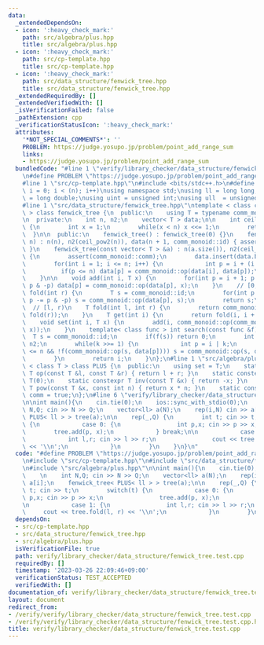 ```yaml
---
data:
  _extendedDependsOn:
  - icon: ':heavy_check_mark:'
    path: src/algebra/plus.hpp
    title: src/algebra/plus.hpp
  - icon: ':heavy_check_mark:'
    path: src/cp-template.hpp
    title: src/cp-template.hpp
  - icon: ':heavy_check_mark:'
    path: src/data_structure/fenwick_tree.hpp
    title: src/data_structure/fenwick_tree.hpp
  _extendedRequiredBy: []
  _extendedVerifiedWith: []
  _isVerificationFailed: false
  _pathExtension: cpp
  _verificationStatusIcon: ':heavy_check_mark:'
  attributes:
    '*NOT_SPECIAL_COMMENTS*': ''
    PROBLEM: https://judge.yosupo.jp/problem/point_add_range_sum
    links:
    - https://judge.yosupo.jp/problem/point_add_range_sum
  bundledCode: "#line 1 \"verify/library_checker/data_structure/fenwick_tree.test.cpp\"\
    \n#define PROBLEM \"https://judge.yosupo.jp/problem/point_add_range_sum\"\n\n\
    #line 1 \"src/cp-template.hpp\"\n#include <bits/stdc++.h>\n#define rep(i,n) for(int\
    \ i = 0; i < (n); i++)\nusing namespace std;\nusing ll = long long;\nusing ld\
    \ = long double;\nusing uint = unsigned int;\nusing ull  = unsigned long long;\n\
    #line 1 \"src/data_structure/fenwick_tree.hpp\"\ntemplate < class comm_monoid\
    \ > class fenwick_tree {\n  public:\n    using T = typename comm_monoid::set;\n\
    \n  private:\n    int n, n2;\n    vector< T > data;\n\n    int ceil_pow2(int n)\
    \ {\n        int x = 1;\n        while(x < n) x <<= 1;\n        return x;\n  \
    \  }\n\n  public:\n    fenwick_tree() : fenwick_tree(0) {}\n    fenwick_tree(int\
    \ n) : n(n), n2(ceil_pow2(n)), data(n + 1, comm_monoid::id) { assert(comm_monoid::comm);\
    \ }\n    fenwick_tree(const vector< T > &a) : n(a.size()), n2(ceil_pow2(n)), data(a)\
    \ {\n        assert(comm_monoid::comm);\n        data.insert(data.begin(), {comm_monoid::id});\n\
    \        for(int i = 1; i <= n; i++) {\n            int p = i + (i & -i);\n  \
    \          if(p <= n) data[p] = comm_monoid::op(data[i], data[p]);\n        }\n\
    \    }\n\n    void add(int i, T x) {\n        for(int p = i + 1; p <= n; p +=\
    \ p & -p) data[p] = comm_monoid::op(data[p], x);\n    }\n    // [0, r)\n    T\
    \ fold(int r) {\n        T s = comm_monoid::id;\n        for(int p = r; p > 0;\
    \ p -= p & -p) s = comm_monoid::op(data[p], s);\n        return s;\n    }\n  \
    \  // [l, r)\n    T fold(int l, int r) {\n        return comm_monoid::op(comm_monoid::inv(fold(l)),\
    \ fold(r));\n    }\n    T get(int i) {\n        return fold(i, i + 1);\n    }\n\
    \    void set(int i, T x) {\n        add(i, comm_monoid::op(comm_monoid::inv(get(i)),\
    \ x));\n    }\n    template< class func > int search(const func &f) {\n      \
    \  T s = comm_monoid::id;\n        if(f(s)) return 0;\n        int i = 0, k =\
    \ n2;\n        while(k >>= 1) {\n            int p = i | k;\n            if(p\
    \ <= n && !f(comm_monoid::op(s, data[p]))) s = comm_monoid::op(s, data[i = p]);\n\
    \        }\n        return i;\n    }\n};\n#line 1 \"src/algebra/plus.hpp\"\ntemplate\
    \ < class T > class PLUS {\n  public:\n    using set = T;\n    static constexpr\
    \ T op(const T &l, const T &r) { return l + r; }\n    static constexpr T id =\
    \ T(0);\n    static constexpr T inv(const T &x) { return -x; }\n    static constexpr\
    \ T pow(const T &x, const int n) { return x * n; }\n    static constexpr bool\
    \ comm = true;\n};\n#line 6 \"verify/library_checker/data_structure/fenwick_tree.test.cpp\"\
    \n\nint main(){\n    cin.tie(0);\n    ios::sync_with_stdio(0);\n    \n    int\
    \ N,Q; cin >> N >> Q;\n    vector<ll> a(N);\n    rep(i,N) cin >> a[i];\n    fenwick_tree<\
    \ PLUS< ll > > tree(a);\n\n    rep(_,Q) {\n        int t; cin >> t;\n        switch(t)\
    \ {\n            case 0: {\n                int p,x; cin >> p >> x;\n        \
    \        tree.add(p, x);\n            } break;\n\n            case 1: {\n    \
    \            int l,r; cin >> l >> r;\n                cout << tree.fold(l, r)\
    \ << '\\n';\n            }\n        }\n    }\n}\n"
  code: "#define PROBLEM \"https://judge.yosupo.jp/problem/point_add_range_sum\"\n\
    \n#include \"src/cp-template.hpp\"\n#include \"src/data_structure/fenwick_tree.hpp\"\
    \n#include \"src/algebra/plus.hpp\"\n\nint main(){\n    cin.tie(0);\n    ios::sync_with_stdio(0);\n\
    \    \n    int N,Q; cin >> N >> Q;\n    vector<ll> a(N);\n    rep(i,N) cin >>\
    \ a[i];\n    fenwick_tree< PLUS< ll > > tree(a);\n\n    rep(_,Q) {\n        int\
    \ t; cin >> t;\n        switch(t) {\n            case 0: {\n                int\
    \ p,x; cin >> p >> x;\n                tree.add(p, x);\n            } break;\n\
    \n            case 1: {\n                int l,r; cin >> l >> r;\n           \
    \     cout << tree.fold(l, r) << '\\n';\n            }\n        }\n    }\n}\n"
  dependsOn:
  - src/cp-template.hpp
  - src/data_structure/fenwick_tree.hpp
  - src/algebra/plus.hpp
  isVerificationFile: true
  path: verify/library_checker/data_structure/fenwick_tree.test.cpp
  requiredBy: []
  timestamp: '2023-03-26 22:09:46+09:00'
  verificationStatus: TEST_ACCEPTED
  verifiedWith: []
documentation_of: verify/library_checker/data_structure/fenwick_tree.test.cpp
layout: document
redirect_from:
- /verify/verify/library_checker/data_structure/fenwick_tree.test.cpp
- /verify/verify/library_checker/data_structure/fenwick_tree.test.cpp.html
title: verify/library_checker/data_structure/fenwick_tree.test.cpp
---
```

